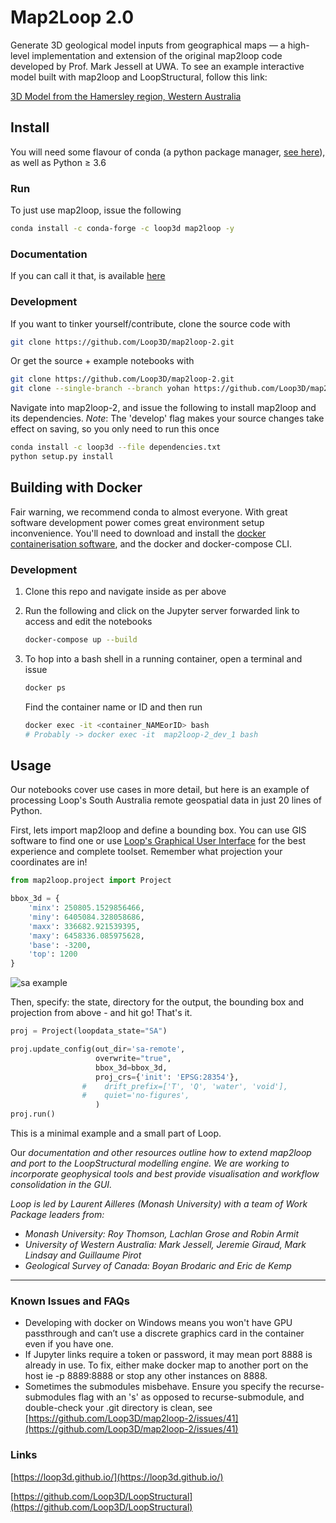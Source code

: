 # Map2Loop 2.0

Generate 3D geological model inputs from geographical maps — a high-level implementation and extension of the original map2loop code developed by Prof. Mark Jessell at UWA. To see an example interactive model built with map2loop and LoopStructural, follow this link:   
   
 <a href="http://tectonique.net/models/brockman_syncline.html">3D Model from the Hamersley region, Western Australia</a>


## Install

You will need some flavour of conda (a python package manager, [see here](https://docs.anaconda.com/anaconda/install/index.html)), as well as Python ≥ 3.6

### Run

To just use map2loop, issue the following

```bash
conda install -c conda-forge -c loop3d map2loop -y
```
### Documentation

If you can call it that, is available  <a href="http://13.211.217.129/m2ldocs/">here</a>

### Development

If you want to tinker yourself/contribute, clone the source code with

```bash
git clone https://github.com/Loop3D/map2loop-2.git
```

Or get the source + example notebooks with

```bash
git clone https://github.com/Loop3D/map2loop-2.git
git clone --single-branch --branch yohan https://github.com/Loop3D/map2loop2-notebooks
```

Navigate into map2loop-2, and issue the following to install map2loop and its dependencies. _Note_: The 'develop' flag makes your source changes take effect on saving, so you only need to run this once

```bash
conda install -c loop3d --file dependencies.txt
python setup.py install
```

## Building with Docker

Fair warning, we recommend conda to almost everyone. With great software development power comes great environment setup inconvenience. You'll need to download and install the [docker containerisation software](https://docs.docker.com/get-docker/), and the docker and docker-compose CLI.

### Development 

1. Clone this repo and navigate inside as per above
2. Run the following and click on the Jupyter server forwarded link to access and edit the notebooks

   ```bash
   docker-compose up --build
   ```

3. To hop into a bash shell in a running container, open a terminal and issue

   ```bash
   docker ps
   ```

   Find the container name or ID and then run

   ```bash
   docker exec -it <container_NAMEorID> bash
   # Probably -> docker exec -it  map2loop-2_dev_1 bash
   ```
 
## Usage

Our notebooks cover use cases in more detail, but here is an example of processing Loop's South Australia remote geospatial data in just 20 lines of Python.

First, lets import map2loop and define a bounding box. You can use GIS software to find one or use [Loop's Graphical User Interface](https://loop3d.github.io/downloads.html) for the best experience and complete toolset. Remember what projection your coordinates are in!

```python
from map2loop.project import Project

bbox_3d = {
    'minx': 250805.1529856466,
    'miny': 6405084.328058686,
    'maxx': 336682.921539395,
    'maxy': 6458336.085975628,
    'base': -3200,
    'top': 1200
}
```

![sa example](docs/Untitled.png?raw=true)

Then, specify: the state, directory for the output, the bounding box and projection from above - and hit go! That's it.

```python
proj = Project(loopdata_state="SA")

proj.update_config(out_dir='sa-remote',
                   overwrite="true",
                   bbox_3d=bbox_3d,
                   proj_crs={'init': 'EPSG:28354'},
                #    drift_prefix=['T', 'Q', 'water', 'void'],
                #    quiet='no-figures',
                   )
proj.run()
```

This is a minimal example and a small part of Loop.

Our _documentation and other resources outline how to extend map2loop and port to the LoopStructural modelling engine. We are working to incorporate geophysical tools and best provide visualisation and workflow consolidation in the GUI._

_Loop is led by Laurent Ailleres (Monash University) with a team of Work Package leaders from:_

- _Monash University: Roy Thomson, Lachlan Grose and Robin Armit_
- _University of Western Australia: Mark Jessell, Jeremie Giraud, Mark Lindsay and Guillaume Pirot_
- _Geological Survey of Canada: Boyan Brodaric and Eric de Kemp_

---

### Known Issues and FAQs

- Developing with docker on Windows means you won't have GPU passthrough and can’t use a discrete graphics card in the container even if you have one.
- If Jupyter links require a token or password, it may mean port 8888 is already in use. To fix, either make docker map to another port on the host ie -p 8889:8888 or stop any other instances on 8888.
- Sometimes the submodules misbehave. Ensure you specify the recurse-submodules flag with an 's' as opposed to recurse-submodule, and double-check your .git directory is clean, see [https://github.com/Loop3D/map2loop-2/issues/41](https://github.com/Loop3D/map2loop-2/issues/41)

### Links

[https://loop3d.github.io/](https://loop3d.github.io/)

[https://github.com/Loop3D/LoopStructural](https://github.com/Loop3D/LoopStructural)
